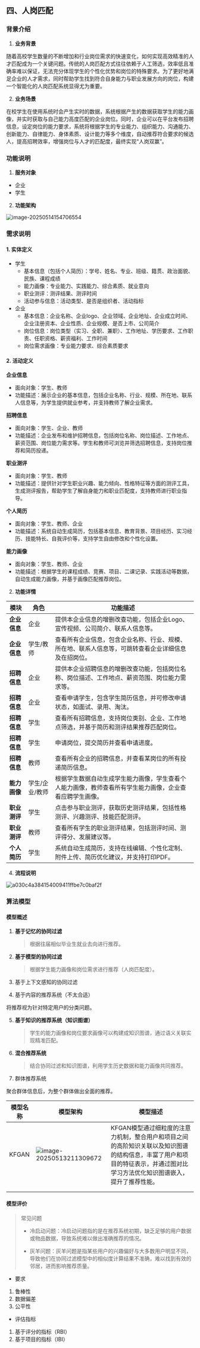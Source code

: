 ## 四、人岗匹配

### 背景介绍

1. **业务背景**

​	随着高校学生数量的不断增加和行业岗位需求的快速变化，如何实现高效精准的人才匹配成为一个关键问题。传统的人岗匹配方式往往依赖于人工筛选，效率低且准确率难以保证，无法充分体现学生的个性化优势和岗位的特殊要求。为了更好地满足企业的人才需求，同时帮助学生找到符合自身能力与职业发展方向的岗位，构建一个智能化的人岗匹配系统显得尤为重要。

2. **业务场景**

​	在校学生在使用系统时会产生实时的数据，系统根据产生的数据获取学生的能力画像，并实时获取与自己能力高度匹配的企业岗位。同时，企业可以在平台发布招聘信息，设定岗位的能力要求，系统将根据学生的专业能力、组织能力、沟通能力、创新能力、自律能力、身体素质、设计能力等多个维度，自动推荐符合要求的候选人，提高招聘效率，增强岗位与人才的匹配度，最终实现“人岗双赢”。

### 功能说明

1. **服务对象**

- 企业
- 学生

2. **功能架构**

![image-20250514154706554](./assets/image-20250514154706554.png)



### 需求说明

#### 1. 实体定义

- 学生
  - 基本信息（包括个人简历）：学号、姓名、专业、班级、籍贯、政治面貌、民族、课程成绩
  - 能力画像：专业能力、实践能力、综合素质、就业意向
  - 职业测评：测评结果、测评时间
  - 活动参与信息：活动类型、是否是组织者、活动指标
- 企业
  - 基本信息：企业名称、企业logo、企业领域、企业地址、企业成立时间、企业注册资本、企业性质、企业规模、是否上市、公司简介
  - 岗位信息：岗位类型（实习、全职、兼职）、工作地址、学历要求、工作职责、任职资格、薪资福利、工作时间
  - 岗位需求画像：专业能力要求、综合素质要求

#### 2. 活动定义

**企业信息**

- 面向对象：学生、教师
- 功能描述：展示企业的基本信息，包括企业名称、行业、规模、所在地、联系人信息等，为学生提供就业参考，并支持教师了解企业需求。

**招聘信息**

- 面向对象：学生、企业、教师
- 功能描述：企业发布和维护招聘信息，包括岗位名称、岗位描述、工作地点、薪资范围、岗位能力需求等。学生和教师可浏览并筛选招聘信息，支持岗位推荐和简历投递。

**职业测评**

- 面向对象：学生、教师
- 功能描述：提供针对学生职业兴趣、能力倾向、性格特征等方面的测评工具，生成测评报告，帮助学生了解自身能力和职业匹配度，支持教师进行职业指导。

**个人简历**

- 面向对象：学生、教师、企业
- 功能描述：系统自动生成简历，包括基本信息、教育背景、项目经历、实习经历、技能特长、自我评价等，支持学生自由修改和个性化设置。

**能力画像**

- 面向对象：学生、教师、企业
- 功能描述：根据学生的课程成绩、竞赛、项目、二课记录、实践活动等数据，自动生成能力画像，并基于画像匹配推荐岗位。

2. **功能详情**

| **模块**     | **角色**       | **功能描述**                                                 |
| ------------ | -------------- | ------------------------------------------------------------ |
| **企业信息** | 企业           | 提供本企业信息的增删改查功能，包括企业Logo、宣传视频、公司简介、联系人信息等。 |
| **企业信息** | 学生/教师      | 查看所有企业信息，包含企业名称、行业、规模、所在地、联系人信息等，可跳转查看企业详细信息及在招岗位。 |
| **招聘信息** | 企业           | 提供本企业招聘信息的增删改查功能，包括岗位名称、岗位描述、工作地点、薪资范围、岗位能力需求等。 |
| **招聘信息** | 企业           | 查看申请学生，包含学生简历信息，并可修改申请状态，如面试、录用、淘汰。 |
| **招聘信息** | 学生           | 查看所有招聘信息，支持岗位类别、企业、工作地点筛选，并基于简历和测评结果推荐匹配岗位。 |
| **招聘信息** | 学生           | 申请岗位，提交简历并查看申请进度。                           |
| **招聘信息** | 教师           | 查看所有企业的招聘信息，并查看某岗位的所有投递简历信息。     |
| **能力画像** | 学生/企业/教师 | 根据学生数据自动生成学生能力画像，学生查看个人能力画像，教师查看所有学生能力画像，企业查看应聘学生画像。 |
| **职业测评** | 学生           | 点击参与职业测评，获取历史测评结果，包括性格测评、兴趣测评、技能匹配测评。 |
| **职业测评** | 教师           | 查看所有学生的职业测评结果，包括测评时间、测评得分、发展建议等。 |
| **个人简历** | 学生           | 系统自动生成简历，支持在线编辑、个性化定制、附件上传、简历优化建议，并支持打印PDF。 |

4. **流程说明**

![a030c4a384154009411ffbe7c0baf2f](./assets/a030c4a384154009411ffbe7c0baf2f.png)

### 算法模型

#### 模型概述

1. **基于记忆的协同过滤**

   > 根据往届相似毕业生就业去向进行推荐。

2. **基于模型的协同过滤**

   > 根据学生能力画像和岗位需求进行推荐（人岗匹配度）。

3. 基于上下文感知的协同过滤

4. 基于内容的推荐系统（不太合适）

将推荐视为针对特定用户的分类问题。

5. **基于知识的推荐系统（知识图谱）**

   > 学生的能力画像和岗位要求画像可以构建成知识图谱，通过语义关联实现精准匹配。

6. **混合推荐系统**

   > 结合协同过滤和知识图谱，利用学生历史数据和能力画像共同推荐。

7. 群体推荐系统

聚合群体信息后，为整个群体做出全面的推荐。

| 模型名称 | 模型架构                                                     | 模型描述                                                     |
| -------- | ------------------------------------------------------------ | ------------------------------------------------------------ |
| KFGAN    | ![image-20250513211309672](./assets/image-20250513211309672.png) | KFGAN模型通过细粒度的注意力机制，整合用户和项目之间的高阶知识关联以及知识图谱的结构信息，丰富了用户和项目的特征表示，并通过图对比学习方法优化知识图谱嵌入，提升了推荐性能。 |
|          |                                                              |                                                              |
|          |                                                              |                                                              |

#### 模型评价

> 常见问题
>
> - 冷启动问题：冷启动问题指的是在推荐系统初期，缺乏足够的用户数据或物品数据，导致系统难以做出准确推荐的情况。
>
> - 灰羊问题：灰羊问题是指某些用户的兴趣偏好与大多数用户明显不同，导致他们在协同过滤模型中的相似度计算结果不准确，难以找到有效的邻居，进而影响推荐质量。

- 要求

1. 鲁棒性
2. 数据偏差
3. 公平性

- 评估指标

1. 基于评分的指标（RBI）
2. 基于项目的指标（IBI）

